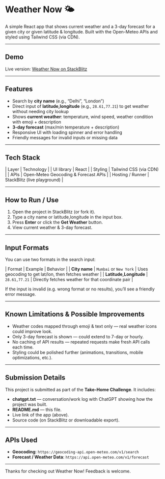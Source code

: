# Weather Now 🌤️

A simple React app that shows current weather and a 3-day forecast for a given city or given latitude & longitude. Built with the Open-Meteo APIs and styled using Tailwind CSS (via CDN).

---

## Demo

Live version: [Weather Now on StackBlitz](https://react-fmgqpvxe.stackblitz.io)

---

## Features

- Search by **city name** (e.g., “Delhi”, “London”)  
- Direct input of **latitude,longitude** (e.g., `28.61,77.21`) to get weather without needing city lookup  
- Shows **current weather**: temperature, wind speed, weather condition with emoji + description  
- **3-day forecast** (max/min temperature + description)  
- Responsive UI with loading spinner and error handling  
- Friendly messages for invalid inputs or missing data

---

## Tech Stack

| Layer | Technology |
| UI library | React |
| Styling | Tailwind CSS (via CDN) |
| APIs | Open-Meteo Geocoding & Forecast APIs |
| Hosting / Runner | StackBlitz (live playground) |

---

## How to Run / Use

1. Open the project in StackBlitz (or fork it).  
2. Type a city name or latitude,longitude in the input box.  
3. Press **Enter** or click the **Get Weather** button.  
4. View current weather & 3-day forecast.  

---

## Input Formats

You can use two formats in the search input:

| Format | Example | Behavior |
| **City name** | `Mumbai` or `New York` | Uses geocoding to get lat/lon, then fetches weather |
| **Latitude,Longitude** | `28.61,77.21` | Directly fetches weather for that coordinate pair |

If the input is invalid (e.g. wrong format or no results), you’ll see a friendly error message.

---

## Known Limitations & Possible Improvements

- Weather codes mapped through emoji & text only — real weather icons could improve look.  
- Only 3-day forecast is shown — could extend to 7-day or hourly.  
- No caching of API results — repeated requests make fresh API calls each time.  
- Styling could be polished further (animations, transitions, mobile optimizations, etc.).

---

## Submission Details

This project is submitted as part of the **Take-Home Challenge**. It includes:

- **chatgpt.txt** — conversation/work log with ChatGPT showing how the project was built.  
- **README.md** — this file.  
- Live link of the app (above).  
- Source code (on StackBlitz or downloadable export).

---

## APIs Used

- **Geocoding**: `https://geocoding-api.open-meteo.com/v1/search`  
- **Forecast / Weather Data**: `https://api.open-meteo.com/v1/forecast`

---

Thanks for checking out Weather Now! Feedback is welcome.  
